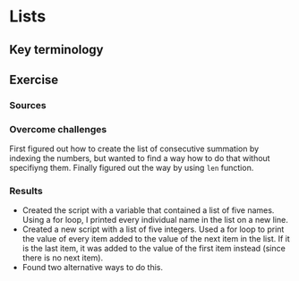 # Lists

## Key terminology


## Exercise
### Sources


### Overcome challenges
First figured out how to create the list of consecutive summation by indexing the numbers, but wanted to find a way how to do that without specifiyng them. Finally figured out the way by using `len` function.

### Results
- Created the script with a variable that contained a list of five names. Using a for loop, I printed every individual name in the list on a new line.  
- Created a new script with a list of five integers. Used a for loop to print the value of every item added to the value of the next item in the list. If it is the last item, it was added to the value of the first item instead (since there is no next item).  
- Found two alternative ways to do this.
 